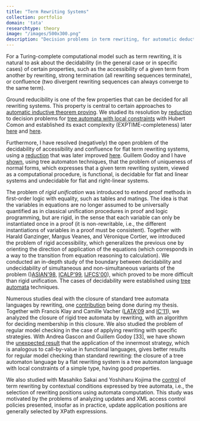 ```yaml
---
title: "Term Rewriting Systems"
collection: portfolio
domain: 'tata'
researchtype: theory
image: "/images/500x300.png"
description: "Decision problems in term rewriting, for automatic deduction and verification."
---
```


For a Turing-complete computational model such as term rewriting, it is natural to ask about the decidability (in the general case or in specific cases) of certain properties, such as the accessibility of a given term from another by rewriting, strong termination (all rewriting sequences terminate), or confluence (two divergent rewriting sequences can always converge to the same term).

Ground reducibility is one of the few properties that can be decided for all rewriting systems. This property is central to certain approaches to [automatic inductive theorem proving](portfolio/2008-ITP/). We studied its resolution by [reduction]((https://doi.org/10.1007/3-540-57785-8_138)) to decision problems for [tree automata with local constraints](portfolio/2035-CTATA/) with Hubert Comon and established its exact complexity (EXPTIME-completeness) later [here](https://doi.ieeecomputersociety.org/10.1109/LICS.1997.614922) and [here](https://inria.hal.science/inria-00578859). 

Furthermore, I have resolved (negatively) the open problem of the decidability of accessibility and confluence for flat term rewriting systems, using a [reduction](https://inria.hal.science/inria-00578875v1/) that was later improved  [here](https://inria.hal.science/inria-00579010). Guillem Godoy and I have [shown](publication/2009-06-01-Unique-Normalization-for-Shallow-TRS), using tree automaton techniques, that the problem of uniqueness of normal forms, which expresses that a given term rewriting system, viewed as a computational procedure, is functional, is decidable for flat and linear systems and undecidable for flat and right-linear systems.

The problem of _rigid unification_ was introduced to extend proof methods in first-order logic with equality, such as tables and matings. The idea is that the variables in equations are no longer assumed to be universally quantified as in classical unification procedures in proof and logic programming, but are rigid, in the sense that each variable can only be instantiated once in a proof (it is non-rewritable, i.e., the different instantiations of variables in a proof must be consistent). Together with Harald Ganzinger, Margus Veanes, and Véronique Cortier, we introduced the problem of rigid accessibility, which generalizes the previous one by orienting the direction of application of the equations (which corresponds in a way to the transition from equation reasoning to calculation). We conducted an in-depth study of the boundary between decidability and undecidability of simultaneous and non-simultaneous variants of the problem ()[ASIAN'98](https://doi.org/10.1007/3-540-49366-2_2), [ICALP'99](https://inria.hal.science/inria-00098806), [IJFCS'00](https://inria.hal.science/inria-00099097/)), which proved to be more difficult than rigid unification. The cases of decidability were established using [tree automata](portfolio/2035-CTATA/) techniques.

Numerous studies deal with the closure of standard tree automata languages by rewriting, one [contribution](https://doi.org/10.1007/3-540-61464-8_65) being done during my thesis. Together with Francis Klay and Camille Vacher  ([LATA'09](publication/2009-04-01-Rigid-Tree-Automata) and [IC'11](publication/2011-02-01-Rigid-Tree-Automata-and-Applications)), we analyzed the closure of rigid tree automata by rewriting, with an algorithm for deciding membership in this closure. We also studied the problem of regular model checking in the case of applying rewriting with specific strategies. With Andrea Gascon and Guillem Godoy [33], we have shown the [unexpected result](publication/2008-07-01-Closure-of-Tree-Automata-Languages-under-Innermost-Rewriting) that the application of the innermost strategy, which is analogous to call-by-value in functional languages, gives better results for regular model checking than standard rewriting: the closure of a tree automaton language by a flat rewriting system is a tree automaton language with local constraints of a simple type, having good properties. 

We also studied with Masahiko Sakai and Yoshiharu Kojima the [control](publication/2011-10-01-Controlled-Term-Rewriting) of term rewriting by contextual conditions expressed by tree automata, i.e., the selection of rewriting positions using automata computation. This study was motivated by the problems of analyzing updates and XML access control policies presented, insofar as in practice, update application positions are generally selected by XPath expressions. 



